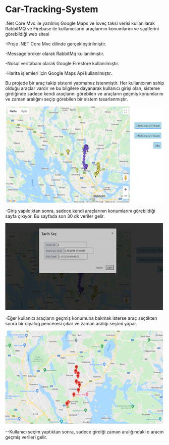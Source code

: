 # Car-Tracking-System
 .Net Core Mvc ile yazılmış Google Maps  ve İsveç taksi verisi kullanılarak RabbitMQ ve Firebase ile kullanıcıların araçlarının konumlarını ve saatlerini görebildiği web sitesi

-Proje .NET Core Mvc dilinde gerçekleştirilmiştir.

-Message broker olarak RabbitMq kullanılmıştır.

-Nosql veritabanı olarak Google Firestore kullanılmıştır.

-Harita işlemleri için Google Maps Api kullanılmıştır.

Bu projede bir araç takip sistemi yapmamız istenmiştir. Her kullanıcının sahip olduğu araçlar vardır ve bu bilgilere dayanarak kullanıcı girişi olan, sisteme girdiğinde sadece kendi araçlarını görebilen ve araçların geçmiş konumlarını ve zaman aralığını seçip görebilen bir sistem tasarlanmıştır. 


  <img
  src="/images/1.png"
  alt="Alt text"
  title="Optional title"
  style="display: inline-block; margin: 0 auto; width: 500px"> 
  
  -Giriş yapıldıktan sonra, sadece kendi araçlarının konumlarını görebildiği sayfa çıkıyor. Bu sayfada son 30 dk veriler gelir.

  
  <img
  src="/images/2.png"
  alt="Alt text"
  title="Optional title"
  style="display: inline-block; margin: 0 auto; width: 500px"> 
  
  -Eğer kullanıcı araçların geçmiş konumuna bakmak isterse araç seçtikten sonra bir diyalog penceresi çıkar ve zaman aralığı seçimi yapar.
  
  
  <img
  src="/images/3.png"
  alt="Alt text"
  title="Optional title"
  style="display: inline-block; margin: 0 auto; width: 500px"> 
  
  --Kullanıcı seçim yaptıktan sonra, sadece girdiği zaman aralığındaki o aracın geçmiş verileri gelir.
  
  

